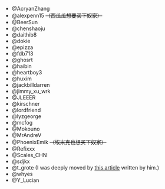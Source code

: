* @AcryanZhang
* @alexpenn15 ~~（西瓜瓜想要买下奴家）~~
* @BeerSun
* @chenshaoju
* @daithib8
* @dokie
* @epizza
* @fdb713
* @ghosrt
* @haibin
* @heartboy3
* @huxim
* @jackbilldarren
* @jimmy_xu_wrk
* @JLEEER
* @kirschner
* @lordfriend
* @lyzgeorge
* @mcfog
* @Mokouno
* @MrAndreV
* @PhoenixEmik ~~（埃米克也想买下奴家）~~
* @Refixxx
* @Scales_CHN
* @sdjkx
* @t_grote (I was deeply moved by [this article](http://blogs.fsfe.org/torsten.grote/2012/09/22/paying-for-free-software/) written by him.)
* @whyes
* @Y_Lucian
